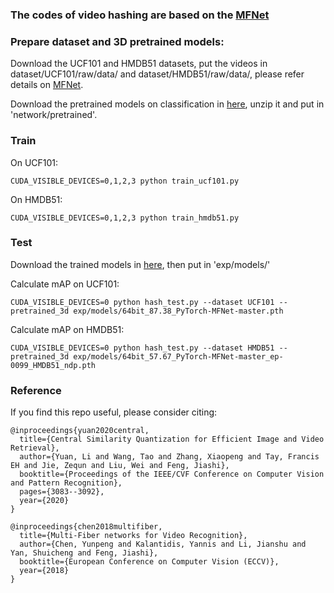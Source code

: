 ### The codes of video hashing are based on the [MFNet](https://github.com/cypw/PyTorch-MFNet)

### Prepare dataset and 3D pretrained models: 
Download the UCF101 and HMDB51 datasets, put the videos in dataset/UCF101/raw/data/ and dataset/HMDB51/raw/data/, please refer details on [MFNet](https://github.com/cypw/PyTorch-MFNet). 

Download the pretrained models on classification in [here](https://drive.google.com/file/d/1mz7Zh0ufQICStxsXzen6FWiZod-cH850/view?usp=sharing), unzip it and put in 'network/pretrained'.

### Train

On UCF101:
```
CUDA_VISIBLE_DEVICES=0,1,2,3 python train_ucf101.py
```

On HMDB51:
```
CUDA_VISIBLE_DEVICES=0,1,2,3 python train_hmdb51.py
```

### Test
Download the trained models in [here](https://drive.google.com/drive/folders/1LW7Tdc_-2h3BhZNg5KVirsXC8iSgLXa4?usp=sharing), then put in 'exp/models/'


Calculate mAP on UCF101:

```
CUDA_VISIBLE_DEVICES=0 python hash_test.py --dataset UCF101 --pretrained_3d exp/models/64bit_87.38_PyTorch-MFNet-master.pth
```


Calculate mAP on HMDB51:
```
CUDA_VISIBLE_DEVICES=0 python hash_test.py --dataset HMDB51 --pretrained_3d exp/models/64bit_57.67_PyTorch-MFNet-master_ep-0099_HMDB51_ndp.pth
```


### Reference
If you find this repo useful, please consider citing:
```
@inproceedings{yuan2020central,
  title={Central Similarity Quantization for Efficient Image and Video Retrieval},
  author={Yuan, Li and Wang, Tao and Zhang, Xiaopeng and Tay, Francis EH and Jie, Zequn and Liu, Wei and Feng, Jiashi},
  booktitle={Proceedings of the IEEE/CVF Conference on Computer Vision and Pattern Recognition},
  pages={3083--3092},
  year={2020}
}

@inproceedings{chen2018multifiber,
  title={Multi-Fiber networks for Video Recognition},
  author={Chen, Yunpeng and Kalantidis, Yannis and Li, Jianshu and Yan, Shuicheng and Feng, Jiashi},
  booktitle={European Conference on Computer Vision (ECCV)},
  year={2018}
}

```
